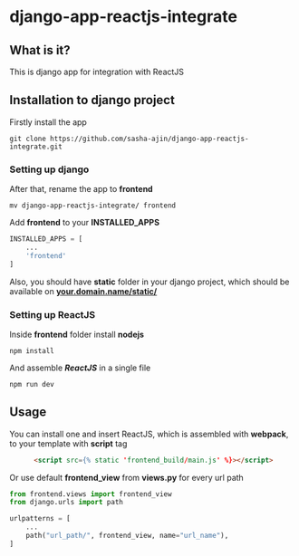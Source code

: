 # django-app-reactjs-integrate

## What is it?
 
This is django app for integration with ReactJS

## Installation to django project 

Firstly install the app 

```
git clone https://github.com/sasha-ajin/django-app-reactjs-integrate.git
```
### Setting up django 
After that, rename the app to **frontend**

```
mv django-app-reactjs-integrate/ frontend
```

Add **frontend** to your **INSTALLED_APPS**

```python
INSTALLED_APPS = [
    ...
    'frontend'
]
```

Also, you should have **static** folder in your django project, which should be available on [**your.domain.name/static/**](https://your.domain.name/static) 

### Setting up ReactJS

Inside **frontend** folder install **nodejs**

```
npm install
```

And assemble ***ReactJS*** in a single file

```
npm run dev
```
## Usage

You can install one and insert ReactJS, which is assembled with **webpack**, to your template with **script** tag

```html
      <script src={% static 'frontend_build/main.js' %}></script>
```

Or use default **frontend_view** from **views.py** for every url path

```python
from frontend.views import frontend_view
from django.urls import path

urlpatterns = [
    ...
    path("url_path/", frontend_view, name="url_name"),
]
```



